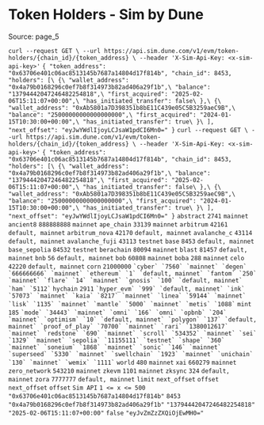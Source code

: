 # Token Holders - Sim by Dune

Source: page_5

`curl --request GET \
  --url https://api.sim.dune.com/v1/evm/token-holders/{chain_id}/{token_address} \
  --header 'X-Sim-Api-Key: <x-sim-api-key>'` `{
"token_address": "0x63706e401c06ac8513145b7687a14804d17f814b",
"chain_id": 8453,
"holders": [\
    {\
      "wallet_address": "0x4a79b0168296c0ef7b8f314973b82ad406a29f1b",\
      "balance": "13794442047246482254818",\
      "first_acquired": "2025-02-06T15:11:07+00:00",\
      "has_initiated_transfer": false\
    },\
    {\
      "wallet_address": "0xAb5801a7D398351b8bE11C439e05C5B3259aeC9B",\
      "balance": "25000000000000000000",\
      "first_acquired": "2024-01-15T10:30:00+00:00",\
      "has_initiated_transfer": true\
    }\
],
"next_offset": "eyJwYWdlIjoyLCJsaW1pdCI6Mn0="
}` `curl --request GET \
  --url https://api.sim.dune.com/v1/evm/token-holders/{chain_id}/{token_address} \
  --header 'X-Sim-Api-Key: <x-sim-api-key>'` `{
"token_address": "0x63706e401c06ac8513145b7687a14804d17f814b",
"chain_id": 8453,
"holders": [\
    {\
      "wallet_address": "0x4a79b0168296c0ef7b8f314973b82ad406a29f1b",\
      "balance": "13794442047246482254818",\
      "first_acquired": "2025-02-06T15:11:07+00:00",\
      "has_initiated_transfer": false\
    },\
    {\
      "wallet_address": "0xAb5801a7D398351b8bE11C439e05C5B3259aeC9B",\
      "balance": "25000000000000000000",\
      "first_acquired": "2024-01-15T10:30:00+00:00",\
      "has_initiated_transfer": true\
    }\
],
"next_offset": "eyJwYWdlIjoyLCJsaW1pdCI6Mn0="
}` `abstract` `2741` `mainnet` `ancient8` `888888888` `mainnet` `ape_chain` `33139` `mainnet` `arbitrum` `42161` `default, mainnet` `arbitrum_nova` `42170` `default, mainnet` `avalanche_c` `43114` `default, mainnet` `avalanche_fuji` `43113` `testnet` `base` `8453` `default, mainnet` `base_sepolia` `84532` `testnet` `berachain` `80094` `mainnet` `blast` `81457` `default, mainnet` `bnb` `56` `default, mainnet` `bob` `60808` `mainnet` `boba` `288` `mainnet` `celo` `42220` `default, mainnet` `corn` `21000000` `` `cyber` `7560` `mainnet` `degen` `666666666` `mainnet` `ethereum` `1` `default, mainnet` `fantom` `250` `mainnet` `flare` `14` `mainnet` `gnosis` `100` `default, mainnet` `ham` `5112` `` `hychain` `2911` `` `hyper_evm` `999` `default, mainnet` `ink` `57073` `mainnet` `kaia` `8217` `mainnet` `linea` `59144` `mainnet` `lisk` `1135` `mainnet` `mantle` `5000` `mainnet` `metis` `1088` `` `mint` `185` `` `mode` `34443` `mainnet` `omni` `166` `omni` `opbnb` `204` `mainnet` `optimism` `10` `default, mainnet` `polygon` `137` `default, mainnet` `proof_of_play` `70700` `mainnet` `rari` `1380012617` `mainnet` `redstone` `690` `mainnet` `scroll` `534352` `mainnet` `sei` `1329` `mainnet` `sepolia` `11155111` `testnet` `shape` `360` `mainnet` `soneium` `1868` `mainnet` `sonic` `146` `mainnet` `superseed` `5330` `mainnet` `swellchain` `1923` `mainnet` `unichain` `130` `mainnet` `wemix` `1111` `` `world` `480` `mainnet` `xai` `660279` `mainnet` `zero_network` `543210` `mainnet` `zkevm` `1101` `mainnet` `zksync` `324` `default, mainnet` `zora` `7777777` `default, mainnet` `limit` `next_offset` `offset` `next_offset` `offset` `Sim API` `1 <= x <= 500` `"0x63706e401c06ac8513145b7687a14804d17f814b"` `8453` `"0x4a79b0168296c0ef7b8f314973b82ad406a29f1b"` `"13794442047246482254818"` `"2025-02-06T15:11:07+00:00"` `false` `"eyJvZmZzZXQiOjEwMH0="`

```

```

```

```

```

```

```

```
